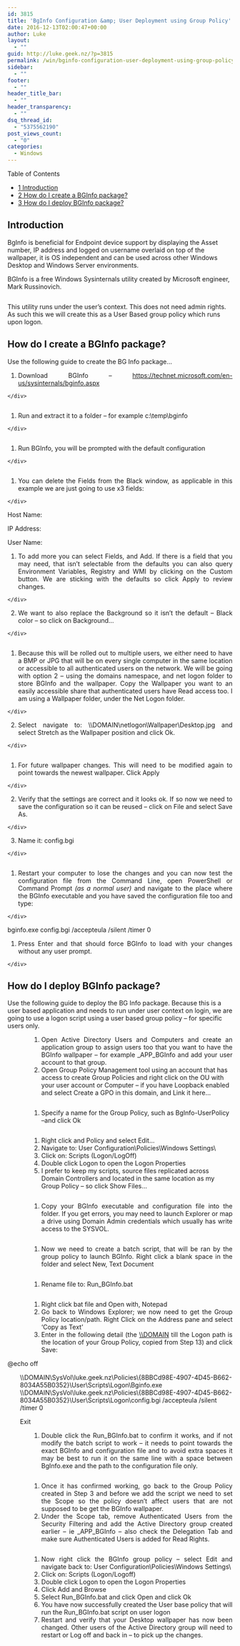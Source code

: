 ```yaml
---
id: 3815
title: 'BgInfo Configuration &amp; User Deployment using Group Policy'
date: 2016-12-13T02:00:47+00:00
author: Luke
layout:
  - ""
guid: http://luke.geek.nz/?p=3815
permalink: /win/bginfo-configuration-user-deployment-using-group-policy/
sidebar:
  - ""
footer:
  - ""
header_title_bar:
  - ""
header_transparency:
  - ""
dsq_thread_id:
  - "5375562190"
post_views_count:
  - "0"
categories:
  - Windows
---
```

<div id="toc_container" class="no_bullets">
  <p class="toc_title">
    Table of Contents
  </p>
  
  <ul class="toc_list">
    <li>
      <a href="#Introduction"><span class="toc_number toc_depth_1">1</span> Introduction</a>
    </li>
    <li>
      <a href="#How_do_I_create_a_BGInfo_package"><span class="toc_number toc_depth_1">2</span> How do I create a BGInfo package?</a>
    </li>
    <li>
      <a href="#How_do_I_deploy_BGInfo_package"><span class="toc_number toc_depth_1">3</span> How do I deploy BGInfo package?</a>
    </li>
  </ul>
</div>

## <span id="Introduction">Introduction</span>

BgInfo is beneficial for Endpoint device support by displaying the Asset number, IP address and logged on username overlaid on top of the wallpaper, it is OS independent and can be used across other Windows Desktop and Windows Server environments.

BGInfo is a free Windows Sysinternals utility created by Microsoft engineer, Mark Russinovich.

<img src="https://i2.wp.com/luke.geek.nz/wp-content/uploads/2016/12/121216_0805_BgInfoConfi1.jpg?w=1500" alt="" data-recalc-dims="1" />

This utility runs under the user&#8217;s context. This does not need admin rights. As such this we will create this as a User Based group policy which runs upon logon.

## <span id="How_do_I_create_a_BGInfo_package">How do I create a BGInfo package?</span>

Use the following guide to create the BG Info package&#8230;

  1. <div style="text-align: justify">
      Download BGInfo &#8211; <a href="https://technet.microsoft.com/en-us/sysinternals/bginfo.aspx" target="_blank">https://technet.microsoft.com/en-us/sysinternals/bginfo.aspx</a>
    </div>

<img src="https://i1.wp.com/luke.geek.nz/wp-content/uploads/2016/12/121216_0805_BgInfoConfi2.png?w=1500" alt="" data-recalc-dims="1" />

  1. <div style="text-align: justify">
      Run and extract it to a folder – for example c:\temp\bginfo
    </div>

<img src="https://i0.wp.com/luke.geek.nz/wp-content/uploads/2016/12/121216_0805_BgInfoConfi3.png?w=1500" alt="" data-recalc-dims="1" />

  1. <div style="text-align: justify">
      Run BGInfo, you will be prompted with the default configuration
    </div>

<img src="https://i2.wp.com/luke.geek.nz/wp-content/uploads/2016/12/121216_0805_BgInfoConfi4.png?w=1500" alt="" data-recalc-dims="1" />

  1. <div style="text-align: justify">
      You can delete the Fields from the Black window, as applicable in this example we are just going to use x3 fields:
    </div>

Host Name:    <Host Name>

IP Address:    <IP Address>

User Name:    <User Name>

  1. <div style="text-align: justify">
      To add more you can select Fields, and Add. If there is a field that you may need, that isn&#8217;t selectable from the defaults you can also query Environment Variables, Registry and WMI by clicking on the Custom button. We are sticking with the defaults so click Apply to review changes.
    </div>

  2. <div style="text-align: justify">
      We want to also replace the Background so it isn&#8217;t the default – Black color – so click on Background…
    </div>

<img src="https://i0.wp.com/luke.geek.nz/wp-content/uploads/2016/12/121216_0805_BgInfoConfi5.png?w=1500" alt="" data-recalc-dims="1" />

  1. <div style="text-align: justify">
      Because this will be rolled out to multiple users, we either need to have a BMP or JPG that will be on every single computer in the same location or accessible to all authenticated users on the network. We will be going with option 2 – using the domains namespace, and net logon folder to store BGInfo and the wallpaper. Copy the Wallpaper you want to an easily accessible share that authenticated users have Read access too. I am using a Wallpaper folder, under the Net Logon folder.
    </div>

  2. <div style="text-align: justify">
      Select navigate to: \\DOMAIN\netlogon\Wallpaper\Desktop.jpg and select Stretch as the Wallpaper position and click Ok.
    </div>

<img src="https://i1.wp.com/luke.geek.nz/wp-content/uploads/2016/12/121216_0805_BgInfoConfi6.png?w=1500" alt="" data-recalc-dims="1" />

  1. <div style="text-align: justify">
      For future wallpaper changes. This will need to be modified again to point towards the newest wallpaper. Click Apply
    </div>

  2. <div style="text-align: justify">
      Verify that the settings are correct and it looks ok. If so now we need to save the configuration so it can be reused – click on File and select Save As.
    </div>

  3. <div style="text-align: justify">
      Name it: config.bgi
    </div>

<img src="https://i2.wp.com/luke.geek.nz/wp-content/uploads/2016/12/121216_0805_BgInfoConfi7.png?w=1500" alt="" data-recalc-dims="1" />

  1. <div style="text-align: justify">
      Restart your computer to lose the changes and you can now test the configuration file from the Command Line, open PowerShell or Command Prompt <em>(as a normal user)</em> and navigate to the place where the BGInfo executable and you have saved the configuration file too and type:
    </div>

bginfo.exe config.bgi /accepteula /silent /timer 0

  1. <div style="text-align: justify">
      Press Enter and that should force BGInfo to load with your changes without any user prompt.
    </div>

## <span id="How_do_I_deploy_BGInfo_package">How do I deploy BGInfo package?</span>

Use the following guide to deploy the BG Info package. Because this is a user based application and needs to run under user context on login, we are going to use a logon script using a user based group policy – for specific users only.

<ol style="margin-left: 39pt">
  <li>
    <div style="text-align: justify">
      Open Active Directory Users and Computers and create an application group to assign users too that you want to have the BGInfo wallpaper – for example _APP_BGInfo and add your user account to that group.
    </div>
  </li>
  
  <li>
    Open Group Policy Management tool using an account that has access to create Group Policies and right click on the OU with your user account or Computer – if you have Loopback enabled and select Create a GPO in this domain, and Link it here…
  </li>
</ol>

<img src="https://i0.wp.com/luke.geek.nz/wp-content/uploads/2016/12/121216_0805_BgInfoConfi8.png?w=1500" alt="" data-recalc-dims="1" />

<ol style="margin-left: 39pt">
  <li>
    Specify a name for the Group Policy, such as BgInfo-UserPolicy –and click Ok
  </li>
</ol>

<img src="https://i0.wp.com/luke.geek.nz/wp-content/uploads/2016/12/121216_0805_BgInfoConfi9.png?w=1500" alt="" data-recalc-dims="1" />

<ol style="margin-left: 39pt">
  <li>
    <div style="text-align: justify">
      Right click and Policy and select Edit…
    </div>
  </li>
  
  <li>
    <div style="text-align: justify">
      Navigate to: User Configuration\Policies\Windows Settings\
    </div>
  </li>
  
  <li>
    <div style="text-align: justify">
      Click on: Scripts (Logon/LogOff)
    </div>
  </li>
  
  <li>
    Double click Logon to open the Logon Properties
  </li>
  <li>
    I prefer to keep my scripts, source files replicated across Domain Controllers and located in the same location as my Group Policy – so click Show Files…
  </li>
</ol>

<img src="https://i2.wp.com/luke.geek.nz/wp-content/uploads/2016/12/121216_0805_BgInfoConfi10.png?w=1500" alt="" data-recalc-dims="1" />

<ol style="margin-left: 39pt">
  <li>
    <div style="text-align: justify">
      Copy your BGInfo executable and configuration file into the folder. If you get errors, you may need to launch Explorer or map a drive using Domain Admin credentials which usually has write access to the SYSVOL.
    </div>
  </li>
</ol>

<img src="https://i2.wp.com/luke.geek.nz/wp-content/uploads/2016/12/121216_0805_BgInfoConfi11.png?w=1500" alt="" data-recalc-dims="1" />

<ol style="margin-left: 39pt">
  <li>
    <div style="text-align: justify">
      Now we need to create a batch script, that will be ran by the group policy to launch BGInfo. Right click a blank space in the folder and select New, Text Document
    </div>
  </li>
</ol>

<img src="https://i1.wp.com/luke.geek.nz/wp-content/uploads/2016/12/121216_0805_BgInfoConfi12.png?w=1500" alt="" data-recalc-dims="1" />

<ol style="margin-left: 39pt">
  <li>
    <div style="text-align: justify">
      Rename file to: Run_BGInfo.bat
    </div>
  </li>
</ol>

<img src="https://i0.wp.com/luke.geek.nz/wp-content/uploads/2016/12/121216_0805_BgInfoConfi13.png?w=1500" alt="" data-recalc-dims="1" />

<ol style="margin-left: 39pt">
  <li>
    <div style="text-align: justify">
      Right click bat file and Open with, Notepad
    </div>
  </li>
  
  <li>
    <div style="text-align: justify">
      Go back to Windows Explorer; we now need to get the Group Policy location/path. Right Click on the Address pane and select &#8216;Copy as Text&#8217;
    </div>
  </li>
  
  <li>
    <div style="text-align: justify">
      Enter in the following detail (the <a href="///\\DOMAIN">\\DOMAIN</a> till the Logon path is the location of your Group Policy, copied from Step 13) and click Save:
    </div>
  </li>
</ol>

@echo off

<p style="margin-left: 21pt">
  \\DOMAIN\SysVol\luke.geek.nz\Policies\{8BBCd98E-4907-4D45-B662-8034A55B0352}\User\Scripts\Logon\Bginfo.exe \\DOMAIN\SysVol\luke.geek.nz\Policies\{8BBCd98E-4907-4D45-B662-8034A55B0352}\User\Scripts\Logon\config.bgi /accepteula /silent /timer 0
</p>

<p style="margin-left: 21pt">
  Exit
</p>

<ol style="margin-left: 39pt">
  <li>
    <div style="text-align: justify">
      Double click the Run_BGInfo.bat to confirm it works, and if not modify the batch script to work – it needs to point towards the exact BGInfo and configuration file and to avoid extra spaces it may be best to run it on the same line with a space between BgInfo.exe and the path to the configuration file only.
    </div>
  </li>
</ol>

<img src="https://i1.wp.com/luke.geek.nz/wp-content/uploads/2016/12/121216_0805_BgInfoConfi14.png?w=1500" alt="" data-recalc-dims="1" />

<ol style="margin-left: 39pt">
  <li>
    <div style="text-align: justify">
      Once it has confirmed working, go back to the Group Policy created in Step 3 and before we add the script we need to set the Scope so the policy doesn&#8217;t affect users that are not supposed to be get the BGInfo wallpaper.
    </div>
  </li>
  
  <li>
    <div style="text-align: justify">
      Under the Scope tab, remove Authenticated Users from the Security Filtering and add the Active Directory group created earlier – ie _APP_BGInfo – also check the Delegation Tab and make sure Authenticated Users is added for Read Rights.
    </div>
  </li>
</ol>

<img src="https://i1.wp.com/luke.geek.nz/wp-content/uploads/2016/12/121216_0805_BgInfoConfi15.png?w=1500" alt="" data-recalc-dims="1" />

<ol style="margin-left: 39pt">
  <li>
    <div style="text-align: justify">
      Now right click the BGInfo group policy – select Edit and navigate back to: User Configuration\Policies\Windows Settings\
    </div>
  </li>
  
  <li>
    <div style="text-align: justify">
      Click on: Scripts (Logon/Logoff)
    </div>
  </li>
  
  <li>
    Double click Logon to open the Logon Properties
  </li>
  <li>
    <div style="text-align: justify">
      Click Add and Browse
    </div>
  </li>
  
  <li>
    <div style="text-align: justify">
      Select Run_BGInfo.bat and click Open and click Ok
    </div>
  </li>
  
  <li>
    <div style="text-align: justify">
      You have now successfully created the User base policy that will run the Run_BGInfo.bat script on user logon
    </div>
  </li>
  
  <li>
    <div style="text-align: justify">
      Restart and verify that your Desktop wallpaper has now been changed. Other users of the Active Directory group will need to restart or Log off and back in &#8211; to pick up the changes.
    </div>
  </li>
</ol>

<p style="text-align: justify">
  <img src="https://i2.wp.com/luke.geek.nz/wp-content/uploads/2016/12/121216_0805_BgInfoConfi16.png?w=1500" alt="" data-recalc-dims="1" />
</p>